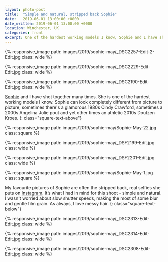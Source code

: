 ```yaml
---
layout: photo-post
title:  "Simple and natural, stripped back Sophie"
date:   2019-06-01 13:00:00 +0000
date_written: 2019-06-01 13:00:00 +0000
location: Winchester, UK
categories: front
excerpt: One of the hardest working models I know, Sophie and I have shot together many times. For this shoot we did something simple and relaxed, not worrying too much about slow shutter speeds and making the most of some gentle film grain.
---
```

{% responsive_image path: images/2019/sophie-may/_DSC2257-Edit-2-Edit.jpg class: wide %}

{% responsive_image path: images/2019/sophie-may/_DSC2229-Edit-Edit.jpg class: wide %}

{% responsive_image path: images/2019/sophie-may/_DSC2190-Edit-Edit.jpg class: wide %}

[Sophie](https://www.instagram.com/sophiewaldron/) and I have shot together many times. She is one of the hardest working models I know. Sophie can look completely different from picture to picture, sometimes there's a glamorous 1980s Cindy Crawford, sometimes a 2000s Angelina Jolie pout and yet other times an athletic 2010s Doutzen Kroes.
{: class="square-text-above"}

{% responsive_image path: images/2019/sophie-may/Sophie-May-22.jpg class: square %}

{% responsive_image path: images/2019/sophie-may/_DSF2199-Edit.jpg class: wide %}

{% responsive_image path: images/2019/sophie-may/_DSF2201-Edit.jpg class: wide %}

{% responsive_image path: images/2019/sophie-may/Sophie-May-1.jpg class: square %}

My favourite pictures of Sophie are often the stripped back, real selfies she puts on [Instagram](https://www.instagram.com/sophiewaldron/). It’s what I had in mind for this shoot - simple and natural. I wasn't worried about slow shutter speeds, making the most of some blur and gentle film grain. As always, I love messy hair.
{: class="square-text-below"}

{% responsive_image path: images/2019/sophie-may/_DSC2313-Edit-Edit.jpg class: wide %}

{% responsive_image path: images/2019/sophie-may/_DSC2314-Edit-Edit.jpg class: wide %}

{% responsive_image path: images/2019/sophie-may/_DSC2308-Edit-Edit.jpg class: wide %}
